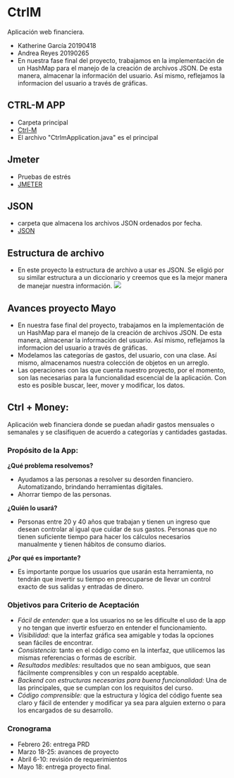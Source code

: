 # CtrlM
Aplicación web financiera. 

- Katherine García 20190418
- Andrea Reyes 20190265
- En nuestra fase final del proyecto, trabajamos en la implementación de un HashMap para el manejo de la creación de archivos JSON. De esta manera, almacenar la información del usuario. Así mismo, reflejamos la informacion del usuario a través de gráficas.

## CTRL-M APP
- Carpeta principal 
- <a href="https://github.com/katherineggs/CtrlM/tree/master/ctrlm">Ctrl-M</a>
- El archivo "CtrlmApplication.java" es el principal

## Jmeter 
- Pruebas de estrés
- <a href="https://github.com/katherineggs/CtrlM/tree/master/jmeter">JMETER</a>

## JSON
- carpeta que almacena los archivos JSON ordenados por fecha.
- <a href="https://github.com/katherineggs/CtrlM/tree/master/JSON">JSON</a>

## Estructura de archivo
- En este proyecto la estructura de archivo a usar es JSON. Se eligió por su similar estructura a un diccionario y creemos que es la mejor manera de manejar nuestra información. 
[![](https://static.goanywhere.com/images/tutorials/write-json/WriteJsonIlustration4.pngo)]()

## Avances proyecto Mayo
- En nuestra fase final del proyecto, trabajamos en la implementación de un HashMap para el manejo de la creación de archivos JSON. De esta manera, almacenar la información del usuario. Así mismo, reflejamos la informacion del usuario a través de gráficas.
- Modelamos las categorías de gastos, del usuario, con una clase. Así mismo, almacenamos nuestra colección de objetos en un arreglo.
- Las operaciones con las que cuenta nuestro proyecto, por el momento, son las necesarias para la funcionalidad escencial de la aplicación. Con esto es posible buscar, leer, mover y modificar, los datos.

## Ctrl + Money:
Aplicación web financiera donde se puedan añadir gastos mensuales o semanales y se clasifiquen de acuerdo a categorías y cantidades gastadas. 

### Propósito de la App:
**¿Qué problema resolvemos?**

- Ayudamos a las personas a resolver su desorden financiero. Automatizando, brindando herramientas 
digitales. 
- Ahorrar tiempo de las personas.

**¿Quién lo usará?**
- Personas entre 20 y 40 años que trabajan y tienen un ingreso que desean controlar al igual que cuidar 
de sus gastos. Personas que no tienen suficiente tiempo para hacer los cálculos necesarios manualmente 
y tienen hábitos de consumo diarios.

**¿Por qué es importante?**
- Es importante porque los usuarios que usarán esta herramienta, no tendrán que invertir su tiempo en 
preocuparse de llevar un control exacto de sus salidas y entradas de dinero.

### Objetivos para Criterio de Aceptación
- *Fácil de entender:* que a los usuarios no se les dificulte el uso de la app y no tengan que invertir esfuerzo en 
entender el funcionamiento. 
- *Visibilidad:* que la interfaz gráfica sea amigable y todas la opciones sean fáciles de encontrar.
- *Consistencia:* tanto en el código como en la interfaz, que utilicemos las mismas referencias o formas de escribir.
- *Resultados medibles:* resultados que no sean ambiguos, que sean fácilmente comprensibles y con un respaldo aceptable.
- *Backend con estructuras necesarias para buena funcionalidad:* Una de las principales, que se cumplan con los requisitos 
del curso.
- *Código comprensible:* que la estructura y lógica del código fuente sea claro y fácil de entender y modificar ya sea 
para alguien externo o para los encargados de su desarrollo.

### Cronograma
- Febrero 26: entrega PRD
- Marzo 18-25: avances de proyecto
- Abril 6-10:  revisión de requerimientos 
- Mayo 18: entrega proyecto final.